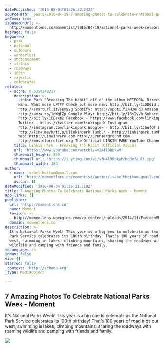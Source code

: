 ```yaml
---
datePublished: '2016-08-04T01:26:22.242Z'
sourcePath: _posts/2016-04-19-7-amazing-photos-to-celebrate-national-parks-week-moment.md
inFeed: true
isBasedOnUrl: >-
  http://momentlens.co/momentist/2016/04/18/national-parks-week-celebrate/?utm_campaign=The+Momentist+%2F%2F+7+Amazing+Photos+to+Celebrate+National+Parks+Week+%28nWimq8%29&utm_medium=email&_ke=amVmZkB0aGVncmlkLmlv&utm_source=Momentist+%2B+Customers+%28Full+Segment%29+-+Customers%2C+Not+Active&omhide=true
hasPage: false
keywords:
  - park
  - national
  - outdoors
  - wanderlust
  - shotonmoment
  - it-this
  - roadways
  - 100th
  - majestic
  - celebrates
related:
  - score: 0.5358148217
    description: >-
      Linkin Park "Breaking The Habit" off of the album METEORA. Directed by Joe
      Hahn. Want more LPTV? Check out more now: http://bit.ly/1LODGiU iTunes:
      http://smarturl.it/aem92g Spotify: http://spoti.fi/MJoFqJ Amazon:
      http://amzn.to/1oWqEZp Google Play: http://bit.ly/1BsIyVh Subscribe:
      http://bit.ly/1EBzxN2 Facebook - https://www.facebook.com/linkinpark
      Twitter - https://twitter.com/linkinpark Instagram -
      http://instagram.com/linkinpark Google+ - http://bit.ly/1J6ufOf LINE -
      http://line.me/R/ti/p/@linkinpark Tumblr - http://linkinpark.tumblr.com/
      Web: http://LinkinPark.com http://LPUnderground.com
      http://musicforrelief.org The Official LINKIN PARK YouTube Channel.
    title: Linkin Park - Breaking The Habit (Official Video)
    url: 'https://www.youtube.com/watch?v=v2H4l9RpkwM'
    thumbnail_height: 360
    thumbnail_url: 'https://i.ytimg.com/vi/v2H4l9RpkwM/hqdefault.jpg'
    thumbnail_width: 480
author:
  - name: isabelthottam@gmail.com
    url: 'http://momentlens.co/momentist/author/isabelthottam-gmail-com/'
    avatar: {}
dateModified: '2016-08-04T01:26:21.818Z'
title: 7 Amazing Photos To Celebrate National Parks Week - Moment
app_links: []
publisher:
  url: 'http://momentlens.co'
  name: Moment
  favicon: >-
    http://momentlens.wpengine.com/wp-content/uploads/2014/11/FaviconMblack-01.png
  domain: momentlens.co
description: >-
  It's National Parks Week! This year is a big one to celebrate as the National
  Park Service celebrates its 100th birthday! That's 100 years of road trips out
  west, swimming in lakes, climbing mountains, sharing the roadways with roaming
  wildlife and camping with friends and family.
inLanguage: en
inNav: false
via: {}
starred: false
_context: 'http://schema.org'
_type: MediaObject

---
```

<article style=""><h1>7 Amazing Photos To Celebrate National Parks Week - Moment</h1><p>It's National Parks Week! This year is a big one to celebrate as the National Park Service celebrates its 100th birthday! That's 100 years of road trips out west, swimming in lakes, climbing mountains, sharing the roadways with roaming wildlife and camping with friends and family.</p><img src="https://momentlens.co/wp-content/uploads/2016/04/Glacier-Road_Yosemite_opt.jpg" /></article>